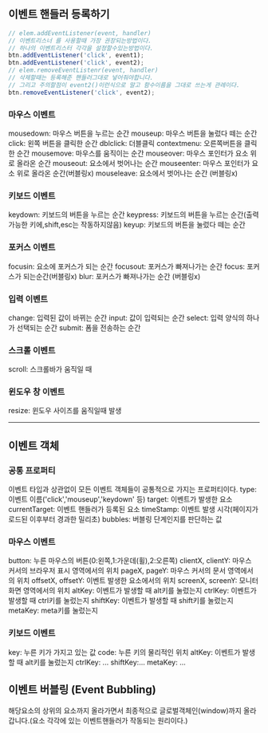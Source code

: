 ## 이벤트 핸들러 등록하기
```js
// elem.addEventListener(event, handler)
// 이벤트리스너 를 사용할때 가장 권장되는방법이다.
// 하나의 이벤트리스터 각각을 설정할수있는방법이다.
btn.addEventListener('click', event1);
btn.addEventListener('click', event2);
// elem.removeEventListenr(event, handler)
// 삭제할때는 등록해준 핸들러그대로 넣어줘야합니다.
// 그리고 주의할점이 event2()이런식으로 말고 함수이름을 그대로 쓰는게 관례이다.
btn.removeEventListener('click', event2);
```

### **마우스 이벤트**
mousedown: 마우스 버튼을 누르는 순간
mouseup: 마우스 버튼을 눌렀다 떼는 순간
click: 왼쪽 버튼을 클릭한 순간
dblclick: 더블클릭
contextmenu: 오른쪽버튼을 클릭한 순간
mousemove: 마우스를 움직이는 순간
mouseover: 마우스 포인터가 요소 위로 올라온 순간
mouseout: 요소에서 벗어나는 순간
mouseenter: 마우스 포인터가 요소 위로 올라온 순간(버블링x)
mouseleave: 요소에서 벗어나는 순간 (버블링x)

### **키보드 이벤트**
keydown: 키보드의 버튼을 누르는 순간
keypress: 키보드의 버튼을 누르는 순간(출력가능한 키에,shift,esc는 작동하지않음)
keyup: 키보드의 버튼을 눌렀다 떼는 순간

### **포커스 이벤트**
focusin: 요소에 포커스가 되는 순간
focusout: 포커스가 빠져나가는 순간
focus: 포커스가 되는순간(버블링x)
blur: 포커스가 빠져나가는 순간 (버블링x)

### **입력 이벤트**
change: 입력된 값이 바뀌는 순간
input: 값이 입력되는 순간
select: 입력 양식의 하나가 선택되는 순간
submit: 폼을 전송하는 순간

### **스크롤 이벤트**
scroll: 스크롤바가 움직일 때

### **윈도우 창 이벤트**
resize: 윈도우 사이즈를 움직일때 발생

---
## 이벤트 객체
### **공통 프로퍼티**
이벤트 타입과 상관없이 모든 이벤트 객체들이 공통적으로 가지는 프로퍼티이다.
type: 이벤트 이름('click','mouseup','keydown' 등)
target: 이벤트가 발생한 요소
currentTarget: 이벤트 핸들러가 등록된 요소
timeStamp: 이벤트 발생 시각(페이지가 로드된 이후부터 경과한 밀리초)
bubbles: 버블링 단계인지를 판단하는 값

### **마우스 이벤트**
button: 누른 마우스의 버튼(0:왼쪽,1:가운데(휠),2:오른쪽)
clientX, clientY: 마우스 커서의 브라우저 표시 영역에서의 위치
pageX, pageY: 마우스 커서의 문서 영역에서의 위치
offsetX, offsetY: 이벤트 발생한 요소에서의 위치
screenX, screenY: 모니터 화면 영역에서의 위치
altKey: 이벤트가 발생할 때 alt키를 눌렀는지
ctrlKey: 이벤트가 발생할 때 ctrl키를 눌렀는지
shiftKey: 이벤트가 발생할 때 shift키를 눌렀는지
metaKey: meta키를 눌렀는지

### **키보드 이벤트**
key: 누른 키가 가지고 있는 값
code: 누른 키의 물리적인 위치
altKey: 이벤트가 발생할 때 alt키를 눌렀는지
ctrlKey: ...
shiftKey:...
metaKey: ...

## 이벤트 버블링 (Event Bubbling)
해당요소의 상위의 요소까지 올라가면서 최종적으로 글로벌객체인(window)까지 올라갑니다.(요소 각각에 있는 이벤트핸들러가 작동되는 원리이다.)